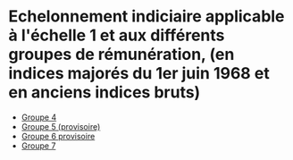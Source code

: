 # Echelonnement indiciaire applicable à l'échelle 1 et aux différents groupes de rémunération, (en indices majorés du 1er juin 1968 et en anciens indices bruts)

- [Groupe 4](groupe-4)
- [Groupe 5 (provisoire)](groupe-5)
- [Groupe 6 provisoire](groupe-6)
- [Groupe 7](groupe-7)
